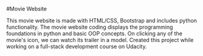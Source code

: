 #Movie Website

This movie website is made with HTML/CSS, Bootstrap and includes python functionality. The movie website coding displays the programming foundations in python and basic OOP concepts.
On clicking any of the movie's icon, we can watch its trailer in a model.
Created this project while working on a full-stack development course on Udacity.
